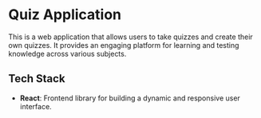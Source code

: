 # Quiz Application

This is a web application that allows users to take quizzes and create their own quizzes. It provides an engaging platform for learning and testing knowledge across various subjects.

## Tech Stack

- **React**: Frontend library for building a dynamic and responsive user interface.
